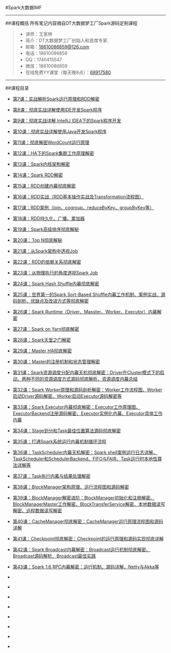 #Spark大数据IMF

------

##课程概括 所有笔记内容摘自DT大数据梦工厂Spark源码定制课程
> *  讲师：王家林
> *  简介：DT大数据梦工厂创始人和首席专家.
> *  邮箱：18610086859@126.com
> *  电话：18610086859
> *  QQ：1740415547
> *  微信：18610086859
> * 在线免费YY课堂（每天晚8点）：[68917580](http://www.yy.com/68917580)

------

##课程目录

* [第7课：实战解析Spark运行原理和RDD解密](blog/0007.md)
* [第8课：彻底实战详解使用IDE开发Spark程序](blog/0008.md)
* [第9课：彻底实战详解 IntelliJ IDEA下的Spark程序开发](blog/0009.md)
* [第10课：彻底实战详解使用Java开发Spark程序](blog/0010.md)
* [第11课：彻底解密WordCount运行原理](blog/0011.md)
* [第12课：HA下的Spark集群工作原理解密](blog/0012.md)

* [第13课：Spark内核架构解密](blog/0013.md)
* [第14课：Spark RDD解密](blog/0014.md)
* [第15课：RDD创建内幕彻底解密](blog/0015.md)
* [第16课：RDD实战（RDD基本操作实战及Transformation流程图）](blog/0016.md)
* [第17课：RDD案例（join、cogroup、reduceByKey、groupByKey等）](blog/0017.md)
* [第18课：RDD持久化、广播、累加器](blog/0018.md)
* [第19课：Spark高级排序彻底解秘](blog/0019.md)
* [第20课：Top N彻底解秘](blog/0020.md)
* [第21课：从Spark架构中透视Job](blog/0021.md)
* [第22课：RDD的依赖关系彻底解密](blog/0022.md)
* [第23课：从物理执行的角度透视Spark Job](blog/0023.md)
* [第24课：Spark Hash Shuffle内幕彻底解密](blog/0024.md)
* [第25课：世界第一的Spark Sort-Based Shuffle内幕工作机制、案例实战、源码剖析、优缺点及改进方式等彻底解密](blog/0025.md)
* [第26课：Spark Runtime（Driver、Masster、Worker、Executor）内幕解密](blog/0026.md)
* [第27课：Spark on Yarn彻底解密](blog/0027.md)
* [第28课：Spark天堂之门解密](blog/0028.md)
* [第29课：Master HA彻底解密](blog/0029.md)
* [第30课：Master的注册机制和状态管理解密](blog/0030.md)
* [第31课：Spark资源调度分配内幕天机彻底解密：Driver在Cluster模式下的启动、两种不同的资源调度方式源码彻底解析、资源调度内幕总结](blog/0031.md)
* [第32课：Spark Worker原理和源码剖析解密：Worker工作流程图、Worker启动Driver源码解密、Worker启动Executor源码解密等](blog/0032.md)
* [第33课：Spark Executor内幕彻底解密：Executor工作原理图、ExecutorBackend注册源码解密、Executor实例化内幕、Executor具体工作内幕](blog/0033.md)
* [第34课：Stage划分和Task最佳位置算法源码彻底解密](blog/0034.md)
* [第35课：打通Spark系统运行内幕机制循环流程](blog/0035.md)
* [第36课：TaskScheduler内幕天机解密：Spark shell案例运行日志详解、TaskScheduler和SchedulerBackend、FIFO与FAIR、Task运行时本地性算法详解等](blog/0036.md)
* [第37课：Task执行内幕与结果处理解密](blog/0037.md)
* [第38课：BlockManager架构原理、运行流程图和源码解密](blog/0038.md)
* [第39课：BlockManager解密进阶：BlockManager初始化和注册解密、BlockManagerMaster工作解密、BlockTransferService解密、本地数据读写解密、远程数据读写解密](blog/0039.md)
* [第40课：CacheManager彻底解密：CacheManager运行原理流程图和源码详解](blog/0040.md)
* [第41课：Checkpoint彻底解密：Checkpoint的运行原理和源码实现彻底详解](blog/0041.md)
* [第42课：Spark Broadcast内幕解密：Broadcast运行机制彻底解密、Broadcast源码解析、Broadcast最佳实践](blog/0042.md)
* [第43课：Spark 1.6 RPC内幕解密：运行机制、源码详解、Netty与Akka等](blog/0043.md)
* [](blog/0044.md)
* [](blog/0045.md)
* [](blog/0046.md)
* [](blog/0047.md)
* [](blog/0048.md)
* [](blog/0049.md)
* [](blog/0050.md)
* [](blog/0051.md)


